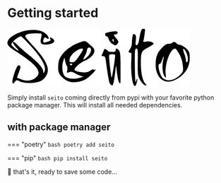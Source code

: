 # Getting started

![](img/seito.png)

Simply install `seito` coming directly from pypi with your favorite python package manager. 
This will install all needed dependencies.

## with package manager

=== "poetry"
    ```bash
    poetry add seito
    ```

=== "pip"
    ```bash
    pip install seito
    ```

🥇 that's it, ready to save some code...

